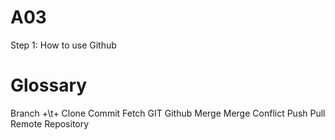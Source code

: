 # A03
Step 1: How to use Github




# Glossary
Branch +\t+
Clone
Commit
Fetch
GIT
Github
Merge
Merge Conflict
Push
Pull
Remote
Repository
